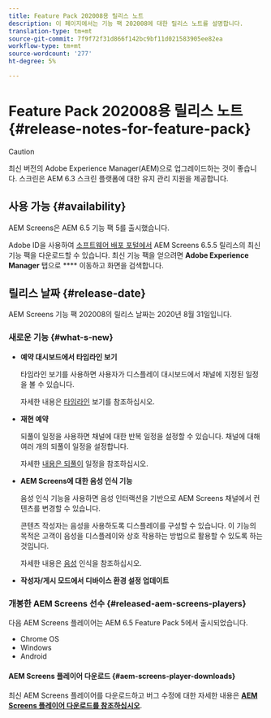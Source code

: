 ```yaml
---
title: Feature Pack 202008용 릴리스 노트
description: 이 페이지에서는 기능 팩 202008에 대한 릴리스 노트를 설명합니다.
translation-type: tm+mt
source-git-commit: 7f9f72f31d866f142bc9bf11d021583905ee82ea
workflow-type: tm+mt
source-wordcount: '277'
ht-degree: 5%

---
```



# Feature Pack 202008용 릴리스 노트 {#release-notes-for-feature-pack}

>[!CAUTION]
>
>최신 버전의 Adobe Experience Manager(AEM)으로 업그레이드하는 것이 좋습니다. 스크린은 AEM 6.3 스크린 플랫폼에 대한 유지 관리 지원을 제공합니다.

## 사용 가능 {#availability}

AEM Screens은 AEM 6.5 기능 팩 5를 출시했습니다.

Adobe ID을 사용하여 [소프트웨어 배포 포털에서](https://experience.adobe.com/#/downloads/content/software-distribution/en/aem.html) AEM Screens 6.5.5 릴리스의 최신 기능 팩을 다운로드할 수 있습니다. 최신 기능 팩을 얻으려면 **Adobe Experience Manager** 탭으로 **** 이동하고 화면을 검색합니다.

## 릴리스 날짜 {#release-date}

AEM Screens 기능 팩 202008의 릴리스 날짜는 2020년 8월 31일입니다.

### 새로운 기능 {#what-s-new}

* **예약 대시보드에서 타임라인 보기**

   타임라인 보기를 사용하면 사용자가 디스플레이 대시보드에서 채널에 지정된 일정을 볼 수 있습니다.

   자세한 내용은 [타임라인](/help/user-guide/channel-assignment-latest-fp.md#timeline-view) 보기를 참조하십시오.

* **재현 예약**

   되풀이 일정을 사용하면 채널에 대한 반복 일정을 설정할 수 있습니다. 채널에 대해 여러 개의 되풀이 일정을 설정합니다.

   자세한 [내용은 되풀이](/help/user-guide/channel-assignment-latest-fp.md#recurrence-schedule) 일정을 참조하십시오.

* **AEM Screens에 대한 음성 인식 기능**

   음성 인식 기능을 사용하면 음성 인터랙션을 기반으로 AEM Screens 채널에서 컨텐츠를 변경할 수 있습니다.

   콘텐츠 작성자는 음성을 사용하도록 디스플레이를 구성할 수 있습니다. 이 기능의 목적은 고객이 음성을 디스플레이와 상호 작용하는 방법으로 활용할 수 있도록 하는 것입니다.

   자세한 내용은 [음성](voice-recognition.md) 인식을 참조하십시오.

* **작성자/게시 모드에서 디바이스 환경 설정 업데이트**

### 개봉한 AEM Screens 선수 {#released-aem-screens-players}

다음 AEM Screens 플레이어는 AEM 6.5 Feature Pack 5에서 출시되었습니다.

* Chrome OS
* Windows
* Android

#### AEM Screens 플레이어 다운로드  {#aem-screens-player-downloads}

최신 AEM Screens 플레이어를 다운로드하고 버그 수정에 대한 자세한 내용은 **[AEM Screens 플레이어 다운로드를 참조하십시오](https://download.macromedia.com/screens/)**.

